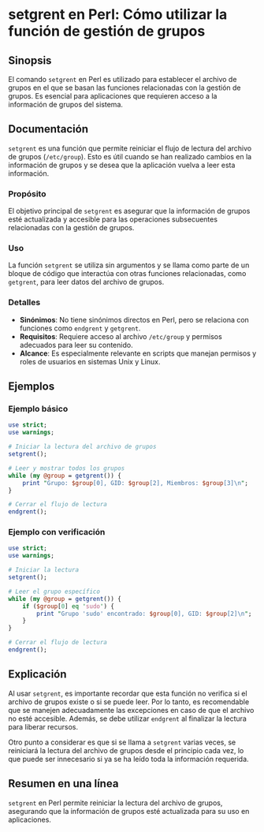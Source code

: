 <!--
Meta Description: # setgrent en Perl: Cómo utilizar la función de gestión de grupos ## Sinopsis El comando `setgrent` en Perl es utilizado para establecer el archivo de...
Meta Keywords: grupos, que, setgrent, group, archivo
-->

# setgrent en Perl: Cómo utilizar la función de gestión de grupos

## Sinopsis
El comando `setgrent` en Perl es utilizado para establecer el archivo de grupos en el que se basan las funciones relacionadas con la gestión de grupos. Es esencial para aplicaciones que requieren acceso a la información de grupos del sistema.

## Documentación
`setgrent` es una función que permite reiniciar el flujo de lectura del archivo de grupos (`/etc/group`). Esto es útil cuando se han realizado cambios en la información de grupos y se desea que la aplicación vuelva a leer esta información. 

### Propósito
El objetivo principal de `setgrent` es asegurar que la información de grupos esté actualizada y accesible para las operaciones subsecuentes relacionadas con la gestión de grupos.

### Uso
La función `setgrent` se utiliza sin argumentos y se llama como parte de un bloque de código que interactúa con otras funciones relacionadas, como `getgrent`, para leer datos del archivo de grupos.

### Detalles
- **Sinónimos**: No tiene sinónimos directos en Perl, pero se relaciona con funciones como `endgrent` y `getgrent`.
- **Requisitos**: Requiere acceso al archivo `/etc/group` y permisos adecuados para leer su contenido.
- **Alcance**: Es especialmente relevante en scripts que manejan permisos y roles de usuarios en sistemas Unix y Linux.

## Ejemplos
### Ejemplo básico
```perl
use strict;
use warnings;

# Iniciar la lectura del archivo de grupos
setgrent();

# Leer y mostrar todos los grupos
while (my @group = getgrent()) {
    print "Grupo: $group[0], GID: $group[2], Miembros: $group[3]\n";
}

# Cerrar el flujo de lectura
endgrent();
```

### Ejemplo con verificación
```perl
use strict;
use warnings;

# Iniciar la lectura
setgrent();

# Leer el grupo específico
while (my @group = getgrent()) {
    if ($group[0] eq 'sudo') {
        print "Grupo 'sudo' encontrado: $group[0], GID: $group[2]\n";
    }
}

# Cerrar el flujo de lectura
endgrent();
```

## Explicación
Al usar `setgrent`, es importante recordar que esta función no verifica si el archivo de grupos existe o si se puede leer. Por lo tanto, es recomendable que se manejen adecuadamente las excepciones en caso de que el archivo no esté accesible. Además, se debe utilizar `endgrent` al finalizar la lectura para liberar recursos.

Otro punto a considerar es que si se llama a `setgrent` varias veces, se reiniciará la lectura del archivo de grupos desde el principio cada vez, lo que puede ser innecesario si ya se ha leído toda la información requerida.

## Resumen en una línea
`setgrent` en Perl permite reiniciar la lectura del archivo de grupos, asegurando que la información de grupos esté actualizada para su uso en aplicaciones.
